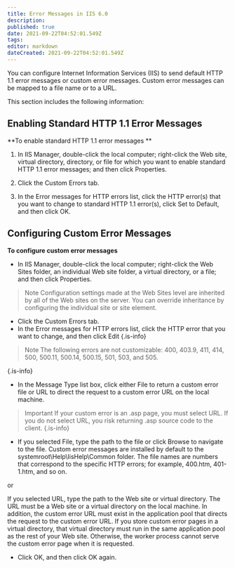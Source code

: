 ```yaml
---
title: Error Messages in IIS 6.0
description: 
published: true
date: 2021-09-22T04:52:01.549Z
tags: 
editor: markdown
dateCreated: 2021-09-22T04:52:01.549Z
---
```


You can configure Internet Information Services (IIS) to send default HTTP 1.1 error messages or custom error messages. Custom error messages can be mapped to a file name or to a URL.

This section includes the following information:

## Enabling Standard HTTP 1.1 Error Messages

**To enable standard HTTP 1.1 error messages **

1. In IIS Manager, double-click the local computer; right-click the Web site, virtual directory, directory, or file for which you want to enable standard HTTP 1.1 error messages; and then click Properties.

1. Click the Custom Errors tab.

1. In the Error messages for HTTP errors list, click the HTTP error(s) that you want to change to standard HTTP 1.1 error(s), click Set to Default, and then click OK.

## Configuring Custom Error Messages

**To configure custom error messages** 

- In IIS Manager, double-click the local computer; right-click the Web Sites folder, an individual Web site folder, a virtual directory, or a file; and then click Properties.

> Note
> Configuration settings made at the Web Sites level are inherited by all of the Web sites on the server. You can override inheritance by configuring the individual site or site element.

- Click the Custom Errors tab.
- In the Error messages for HTTP errors list, click the HTTP error that you want to change, and then click Edit
{.is-info}


> Note
> The following errors are not customizable: 400, 403.9, 411, 414, 500, 500.11, 500.14, 500.15, 501, 503, and 505.
> 
{.is-info}

- In the Message Type list box, click either File to return a custom error file or URL to direct the request to a custom error URL on the local machine.

> Important
> If your custom error is an .asp page, you must select URL. If you do not select URL, you risk returning .asp source code to the client.
{.is-info}

- If you selected File, type the path to the file or click Browse to navigate to the file. Custom error messages are installed by default to the systemroot\Help\IisHelp\Common folder. The file names are numbers that correspond to the specific HTTP errors; for example, 400.htm, 401-1.htm, and so on.

or

If you selected URL, type the path to the Web site or virtual directory. The URL must be a Web site or a virtual directory on the local machine. In addition, the custom error URL must exist in the application pool that directs the request to the custom error URL. If you store custom error pages in a virtual directory, that virtual directory must run in the same application pool as the rest of your Web site. Otherwise, the worker process cannot serve the custom error page when it is requested.

- Click OK, and then click OK again.


